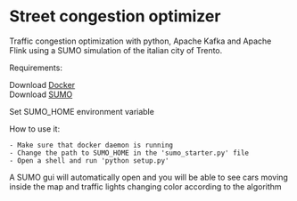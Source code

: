 # Street congestion optimizer
Traffic congestion optimization with python, Apache Kafka and Apache Flink using a SUMO simulation of the italian city of Trento.

Requirements:

Download [Docker](https://www.docker.com/products/docker-desktop/ "Docker")   
Download [SUMO](https://www.eclipse.org/sumo/ "SUMO")

Set SUMO_HOME environment variable

How to use it:

    - Make sure that docker daemon is running
    - Change the path to SUMO_HOME in the 'sumo_starter.py' file
    - Open a shell and run 'python setup.py'

A SUMO gui will automatically open and you will be able to see cars moving inside the map and traffic lights changing color according to the algorithm
